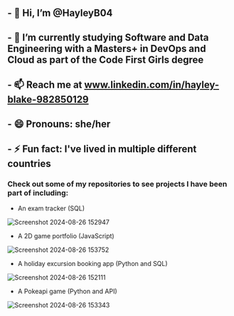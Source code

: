 ## - 👋 Hi, I’m @HayleyB04
## - 🌱 I’m currently studying Software and Data Engineering with a Masters+ in DevOps and Cloud as part of the Code First Girls degree
## - 📫 Reach me at www.linkedin.com/in/hayley-blake-982850129
## - 😄 Pronouns: she/her
## - ⚡ Fun fact: I've lived in multiple different countries

 

### Check out some of my repositories to see projects I have been part of including:

- An exam tracker (SQL)

![Screenshot 2024-08-26 152947](https://github.com/user-attachments/assets/e9e68484-cdb3-4cfd-8961-6d24c00b90c6)

- A 2D game portfolio (JavaScript)

![Screenshot 2024-08-26 153752](https://github.com/user-attachments/assets/60447538-07f4-41d5-85ab-400653eb3472)

- A holiday excursion booking app (Python and SQL)

![Screenshot 2024-08-26 152111](https://github.com/user-attachments/assets/8ede78a3-d698-4a9b-8884-dbf45d06c937)

- A Pokeapi game (Python and API)

![Screenshot 2024-08-26 153343](https://github.com/user-attachments/assets/4104433a-e3cb-4628-afd2-c43ac298a2bb)


